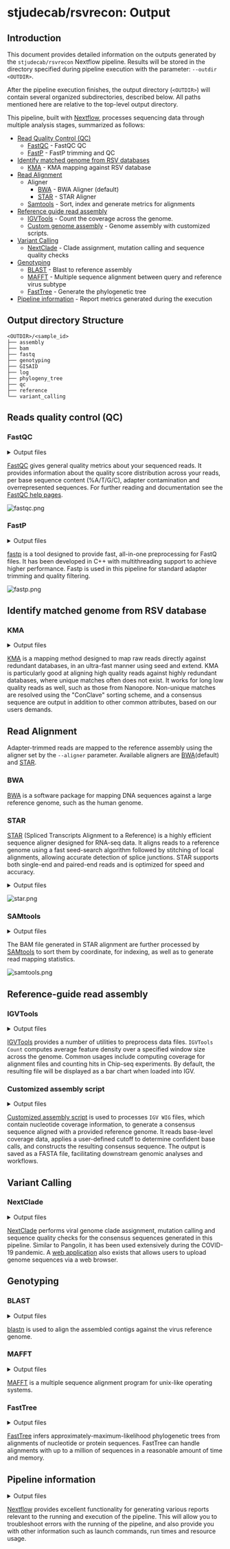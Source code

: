 # stjudecab/rsvrecon: Output

## Introduction

This document provides detailed information on the outputs generated by the `stjudecab/rsvrecon` Nextflow pipeline.
Results will be stored in the directory specified during pipeline execution with the parameter: `--outdir <OUTDIR>`.

After the pipeline execution finishes, the output directory (`<OUTDIR>`) will contain several organized subdirectories,
described below. All paths mentioned here are relative to the top-level output directory.

This pipeline, built with [Nextflow](https://www.nextflow.io/), processes sequencing data through multiple analysis
stages, summarized as follows:

- [Read Quality Control (QC)](#reads-quality-control-qc)
  - [FastQC](#fastqc) - FastQC QC
  - [FastP](#fastp) - FastP trimming and QC
- [Identify matched genome from RSV databases](#identify-matched-genome-from-rsv-database)
  - [KMA](#kma) - KMA mapping against RSV database
- [Read Alignment](#read-alignment)
  - Aligner
    - [BWA](#bwa) - BWA Aligner (default)
    - [STAR](#star) - STAR Aligner
  - [Samtools](#samtools) - Sort, index and generate metrics for alignments
- [Reference guide read assembly](#reference-guide-read-assembly)
  - [IGVTools](#igvtools) - Count the coverage across the genome.
  - [Custom genome assembly](#customized-assembly-script) - Genome assembly with customized scripts.
- [Variant Calling](#variant-calling)
  - [NextClade](#nextclade) - Clade assignment, mutation calling and sequence quality checks
- [Genotyping](#genotyping)
  - [BLAST](#blast) - Blast to reference assembly
  - [MAFFT](#mafft) - Multiple sequence alignment between query and reference virus subtype
  - [FastTree](#fasttree) - Generate the phylogenetic tree
- [Pipeline information](#pipeline-information) - Report metrics generated during the execution

## Output directory Structure

```
<OUTDIR>/<sample_id>
├── assembly
├── bam
├── fastq
├── genotyping
├── GISAID
├── log
├── phylogeny_tree
├── qc
├── reference
└── variant_calling
```

## Reads quality control (QC)

### FastQC

<details markdown="1">
<summary>Output files</summary>

- `<sample_id>/qc/fastqc/`
  - `pre_trim` and `post_trim`
    - `*_fastqc.html`: FastQC report containing quality metrics.
    - `*_fastqc.zip`: Zip archive containing the FastQC report, tab-delimited data file and plot images.

</details>

[FastQC](http://www.bioinformatics.babraham.ac.uk/projects/fastqc/) gives general quality metrics about your sequenced reads.
It provides information about the quality score distribution across your reads, per base sequence content (%A/T/G/C),
adapter contamination and overrepresented sequences. For further reading and documentation see the [FastQC help pages](http://www.bioinformatics.babraham.ac.uk/projects/fastqc/Help/).

![fastqc.png](assets/fastqc.png)

### FastP

<details markdown="1">
<summary>Output files</summary>

- `<sample_id>/fastq/trimmed_fastp`
  - `*.fastp.fastq.gz`: Trimmed and filtered reads file in FastQ format.
- `<sample_id>/qc/fastp/`
  - `*.fastp.html`: Trimming report in html format.
  - `*.fastp.json`: Trimming report in json format.
- `<sample_id>/log/fastp`
  - `*.fastp.log`: Trimming log file.

</details>

[fastp](https://github.com/OpenGene/fastp) is a tool designed to provide fast, all-in-one preprocessing for FastQ files.
It has been developed in C++ with multithreading support to achieve higher performance. Fastp is used in this pipeline
for standard adapter trimming and quality filtering.

![fastp.png](assets/fastp.png)

## Identify matched genome from RSV database

### KMA

<details markdown="1">
<summary>Output files</summary>

- `<sample_id>/reference/kma`
  - `stat/*.res`: The KMA mapping summary.
  - `*.fasta`: The best batched genome in `FASTA` format for `<sample_id>` in RSV database.
  - `*.gff`: The best matched genome in `GFF` format for `<sample_id>` in RSV database.

</details>

[KMA](https://github.com/genomicepidemiology/kma) is a mapping method designed to map raw reads directly against redundant databases,
in an ultra-fast manner using seed and extend. KMA is particularly good at aligning high quality reads against highly redundant databases,
where unique matches often does not exist. It works for long low quality reads as well, such as those from Nanopore.
Non-unique matches are resolved using the "ConClave" sorting scheme, and a consensus sequence are output in addition to
other common attributes, based on our users demands.

## Read Alignment

Adapter-trimmed reads are mapped to the reference assembly using the aligner set by the `--aligner` parameter.
Available aligners are [BWA](https://bio-bwa.sourceforge.net/bwa.shtml)(default) and [STAR](https://github.com/alexdobin/STAR).

### BWA

[BWA](https://bio-bwa.sourceforge.net/bwa.shtml) is a software package for mapping DNA sequences against a large reference genome,
such as the human genome.

### STAR

[STAR](https://github.com/alexdobin/STAR) (Spliced Transcripts Alignment to a Reference) is a highly efficient sequence aligner designed for RNA-seq data.
It aligns reads to a reference genome using a fast seed-search algorithm followed by stitching of local alignments, allowing accurate detection of splice junctions.
STAR supports both single-end and paired-end reads and is optimized for speed and accuracy.

<details markdown="1">
<summary>Output files</summary>

- `<sample_id>/log/star`
  - `*.Log.final.out`: STAR mapping log file.

</details>

![star.png](assets/star.png)

### SAMtools

<details markdown="1">
<summary>Output files</summary>

- `<sample_id>/bam`
  - `*.sorted.bam`: Coordinate sorted BAM file containing read alignment information.
  - `*.sorted.bam.bai`: Index file for coordinate sorted BAM file.
- `<sample_id>/qc/samtools/star`
  - `*.star.{stats,flagstat,idxstats}`: Read mapping statistics generated by [SAMtools](http://samtools.sourceforge.net/).

</details>

The BAM file generated in STAR alignment are further processed by [SAMtools](http://samtools.sourceforge.net/) to
sort them by coordinate, for indexing, as well as to generate read mapping statistics.

![samtools.png](assets/samtools.png)

## Reference-guide read assembly

### IGVTools

<details markdown="1">
<summary>Output files</summary>

- `<sample_id>/assembly/coverage`
  - `*.coverage.wig`: Average feature density across the genome.

</details>

[IGVTools](https://igv.org/doc/desktop/) provides a number of utilities to preprocess data files. `IGVTools Count`
computes average feature density over a specified window size across the genome. Common usages include computing
coverage for alignment files and counting hits in Chip-seq experiments. By default, the resulting file will be
displayed as a bar chart when loaded into IGV.

### Customized assembly script

<details markdown="1">
<summary>Output files</summary>

- `<sample_id>/assembly/fasta`
  - `*.consensus.fasta`: Assembled consensus genome fasta file.

</details>

[Customized assembly script](https://github.com/stjudecab/rsvrecon/blob/dev/bin/assemble_sequence.py) is used to
processes `IGV WIG` files, which contain nucleotide coverage information, to generate a consensus sequence aligned
with a provided reference genome. It reads base-level coverage data, applies a user-defined cutoff to determine
confident base calls, and constructs the resulting consensus sequence. The output is saved as a FASTA file, facilitating
downstream genomic analyses and workflows.

## Variant Calling

### NextClade

<details markdown="1">
<summary>Output files</summary>

- `<sample_id>/variant_calling/nextclade`
  - `*.csv`: Analysis results from `NextClade` containing genome clade assignment, mutation calling and sequence quality checks.
- `<sample_id>/reference`
  - `*.nextclade.db`: The reference `Nextclade` database used by `<sample_id>`.

</details>

[NextClade](https://github.com/nextstrain/nextclade) performs viral genome clade assignment, mutation calling and
sequence quality checks for the consensus sequences generated in this pipeline. Similar to Pangolin, it has been used
extensively during the COVID-19 pandemic. A [web application](https://clades.nextstrain.org/) also exists that allows
users to upload genome sequences via a web browser.

## Genotyping

### BLAST

<details markdown="1">
<summary>Output files</summary>

- `<sample_id>/genotyping/<wholegenome/ggene>/blastn`
  - `*.txt`: BLAST results against the target virus.
- `<sample_id>/GISAID/blastn`
  - `*.txt`: BLAST results against the [GISAID](https://gisaid.org/) virus database.

</details>

[blastn](https://blast.ncbi.nlm.nih.gov/Blast.cgi?PAGE_TYPE=BlastSearch) is used to align the assembled contigs against
the virus reference genome.

### MAFFT

<details markdown="1">
<summary>Output files</summary>

- `<sample_id>/phylogeny_tree/<wholegenome/ggene>/mafft`
  - `*.fas`: Full alignment, containing both reference virus and query sequences.

</details>

[MAFFT](https://mafft.cbrc.jp/alignment/software/) is a multiple sequence alignment program for unix-like operating systems.

### FastTree

<details markdown="1">
<summary>Output files</summary>

- `<sample_id>/phylogeny_tree/<wholegenome/ggene>/fasttree`
  - `*.fasttree_phylogeny.tre`: Produces a [Newick](https://phylipweb.github.io/phylip/newicktree.html) format phylogeny from a multiple sequence alignment.

</details>

[FastTree](https://morgannprice.github.io/fasttree/) infers approximately-maximum-likelihood phylogenetic trees from
alignments of nucleotide or protein sequences. FastTree can handle alignments with up to a million of sequences in a
reasonable amount of time and memory.

## Pipeline information

<details markdown="1">
<summary>Output files</summary>

- `pipeline_info/`
  - Reports generated by Nextflow: `execution_report_<timestamp>.html`, `execution_timeline_<timestamp>.html`, `execution_trace_<timestamp>.txt`, `pipeline_dag_<timestamp>.dot`/`pipeline_dag_<timestamp>.svg` and `manifest_<timestamp>.bco.json`.
  - Reports generated by the pipeline: `pipeline_report.html`, `pipeline_report.txt` and `software_versions.yml`. The `pipeline_report*` files will only be present if the `--email` / `--email_on_fail` parameters are used when running the pipeline.
  - Parameters used by the pipeline run: `params_<timestamp>.json`.

</details>

[Nextflow](https://www.nextflow.io/docs/latest/tracing.html) provides excellent functionality for generating various reports
relevant to the running and execution of the pipeline. This will allow you to troubleshoot errors with the running of the pipeline,
and also provide you with other information such as launch commands, run times and resource usage.

